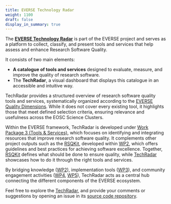 ```yaml
---
title: EVERSE Technology Radar
weight: 1100
draft: false
display_in_summary: true
---
```

 

The [**EVERSE Technology Radar**](https://everse.software/TechRadar/) is part of the EVERSE project and serves as a platform to collect, classify, and present tools and services that help assess and enhance Research Software Quality.

It consists of two main elements:

- **A catalogue of tools and services** designed to evaluate, measure, and improve the quality of research software.
- The **TechRadar**, a visual dashboard that displays this catalogue in an accessible and intuitive way.

TechRadar provides a structured overview of research software quality tools and services, systematically organized according to the [EVERSE Quality Dimensions](https://everse.software/RSQKit/rs_quality). While it does not cover every existing tool, it highlights those that meet defined selection criteria, ensuring relevance and usefulness across the EOSC Science Clusters.

Within the EVERSE framework, TechRadar is developed under [Work Package 3 (Tools & Services)](/workpackages/03_tools_and_services/), which focuses on identifying and integrating resources that improve research software quality. It complements other project outputs such as the [RSQKit](https://everse.software/RSQKit/), developed within [WP2](/workpackages/02_best_practices/), which offers guidelines and best practices for achieving software excellence. Together, [RSQKit](https://everse.software/RSQKit/) defines what should be done to ensure quality, while [TechRadar](https://everse.software/TechRadar/) showcases how to do it through the right tools and services.

By bridging knowledge ([WP2](/workpackages/02_best_practices/)), implementation tools ([WP3](https://everse.software/workpackages/03_tools_and_services/)), and community engagement activities ([WP4](/workpackages/04_pilots_and_drivers/), [WP5](/workpackages/05_capacity_and_recognition/)), TechRadar acts as a central hub connecting the different components of the EVERSE ecosystem.

Feel free to explore the [TechRadar](https://everse.software/TechRadar/), and provide your comments or suggestions by opening an issue in its [source code repository](https://github.com/EVERSE-ResearchSoftware/TechRadar).
